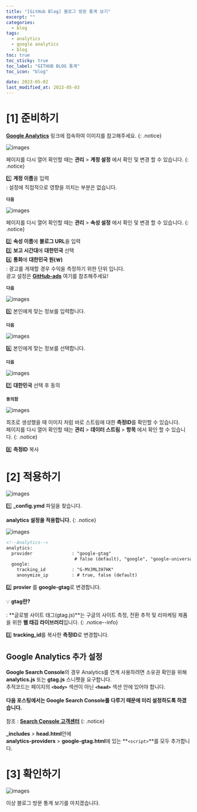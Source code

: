 ```yaml
---
title: "[GitHub Blog] 블로그 방문 통계 보기"
excerpt: ""
categories:
  - blog
tags:
  - analytics
  - google analytics
  - blog
toc: true
toc_sticky: true
toc_label: "GITHUB BLOG 통계"
toc_icon: "blog"

date: 2023-05-02
last_modified_at: 2023-05-03
---
```


# [1] 준비하기

[**Google Analytics**](https://analytics.google.com/) 링크에 접속하여 이미지를 참고해주세요.
{: .notice}

![images](https://user-images.githubusercontent.com/131929869/235710923-c7b8f7ca-87ee-4f5d-8f37-27ce91b97aa5.png)

페이지를 다시 열어 확인할 때는 **관리** > **계정 설정** 에서 확인 및 변경 할 수 있습니다.
 {: .notice}

>
 1️⃣ **계정 이름**을 입력<br>
  : 설정에 직접적으로 영향을 끼치는 부분은 없습니다.
>
 **`다음`**

![images](https://user-images.githubusercontent.com/131929869/235710933-2f0d8160-3b65-4462-8463-98b3a199797f.png)

페이지를 다시 열어 확인할 때는 **관리** > **속성 설정** 에서 확인 및 변경 할 수 있습니다.
 {: .notice}

>
 2️⃣ **속성 이름**에 **블로그 URL**을 입력<br>
 3️⃣ **보고 시간대**에 **대한민국** 선택<br>
 4️⃣ **통화**에 **대한민국 원(￦)**<br>
  : 광고를 게재할 경우 수익을 측정하기 위한 단위 입니다.<br>
  광고 설정은 [**GitHub-ads**]() 여기를 참조해주세요!
>
 **`다음`**

![images](https://user-images.githubusercontent.com/131929869/235710938-408e63e4-63bc-4d0e-a8cc-70e486d946b8.png)
>
 5️⃣ 본인에게 맞는 정보를 입력합니다.<br>
>
 **`다음`**

![images](https://user-images.githubusercontent.com/131929869/235710943-41a50786-814e-4e52-828c-24b89e798510.png)
>
 6️⃣ 본인에게 맞는 정보를 선택합니다.<br>
>
 **`다음`**

![images](https://user-images.githubusercontent.com/131929869/235710946-f60f8d7c-2b95-438a-8b79-4b1c92d5b3b0.png)
>
 7️⃣ **대한민국** 선택 후 동의<br>
>
 **`동의함`**

![images](https://user-images.githubusercontent.com/131929869/235715356-b1365819-dc9a-4fe3-b707-e06bdbaa5b68.png)

최초로 생성했을 때 이미지 처럼 바로 스트림에 대한 **측정ID**를 확인할 수 있습니다.<br>
페이지를 다시 열어 확인할 때는 **관리** > **데이터 스트림** > **항목** 에서 확인 할 수 있습니다.
 {: .notice}

>
 8️⃣ **측정ID** 복사

# [2] 적용하기

![images](https://user-images.githubusercontent.com/131929869/235674433-d89c0ea4-2726-4b0d-8c70-f66675d863d9.png)
>
 1️⃣ **_config.ymd** 파일을 찾습니다.

**analytics 설정을 적용합니다.**
{: .notice}

![images](https://user-images.githubusercontent.com/131929869/235722093-4fa574c2-0c04-4406-8de2-42f0124c95ec.png)

```markdown
<!--Analytics-->
analytics:
  provider               : "google-gtag"
                          # false (default), "google", "google-universal", "google-gtag", "custom"
  google:
    tracking_id          : "G-MVJML397HK"
    anonymize_ip         : # true, false (default)
```

>
 2️⃣ **provier** 를 **google-gtag**로 변경합니다.<br>

 💡 **gtag란?**<br><br>
  : **글로벌 사이트 태그(gtag.js)**는 구글의 사이트 측정, 전환 추적 및 리마케팅 제품을 위한 **웹 태깅 라이브러리**입니다.
 {: .notice--info}
>
 3️⃣ **tracking_id**를 복사한 **측정ID**로 변경합니다.

## Google Analytics 추가 설정

**Google Search Console**의 경우 Analytics를 연계 사용하려면 소유권 확인을 위해 **analytics.js** 또는 **gtag.js** 스니펫을 요구합니다.<br>
추적코드는 페이지의 **`<body>`** 섹션이 아닌 **`<head>`** 섹션 안에 있어야 합니다.<br><br>
**다음 포스팅에서는 Google Search Console를 다루기 때문에 미리 설정하도록 하겠습니다.**<br><br>
참조 : [**Search Console 고객센터**](https://support.google.com/webmasters/answer/9008080?sjid=10563790254224309897-AP&visit_id=638187006711769695-421826421&rd=1)
{: .notice}

<script src="https://gist.github.com/kunheelib/5ac40b005315558419bb00baccd74295.js"></script>

>
 **_includes** > **head.html**안에<br>
 **analytics-providers** > **google-gtag.html**에 있는 **`<script>`**를 모두 추가합니다.

# [3] 확인하기

![images](https://user-images.githubusercontent.com/131929869/235722718-570933b0-066b-4cc4-8636-0dffbb2dc1ac.png)


이상 블로그 방문 통계 보기를 마치겠습니다.